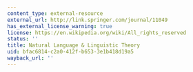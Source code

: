 ```yaml
---
content_type: external-resource
external_url: http://link.springer.com/journal/11049
has_external_license_warning: true
license: https://en.wikipedia.org/wiki/All_rights_reserved
status: ''
title: Natural Language & Linguistic Theory
uid: bfac6814-c2a0-412f-b653-3e1b418d19a5
wayback_url: ''
---
```


